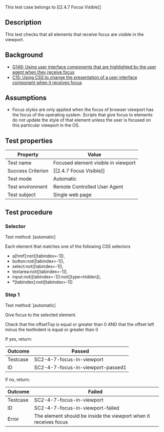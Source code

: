 This test case belongs to [[2.4.7 Focus Visible]]


## Description
This test checks that all elements that receive focus are visible in the viewport.


## Background
- [G149: Using user interface components that are highlighted by the user agent when they receive focus](http://www.w3.org/TR/2014/NOTE-WCAG20-TECHS-20140916/G149)
- [C15: Using CSS to change the presentation of a user interface component when it receives focus](http://www.w3.org/TR/2014/NOTE-WCAG20-TECHS-20140916/C15)


## Assumptions
- Focus styles are only applied when the focus of browser viewport has the focus of the operating system. Scripts that give focus to elements do not update the style of that element unless the user is focused on this particular viewport in the OS.


## Test properties
| Property          | Value
|-------------------|----
| Test name         | Focused element visible in viewport
| Success Criterion | [[2.4.7 Focus Visible]]
| Test mode         | Automatic
| Test environment  | Remote Controlled User Agent
| Test subject      | Single web page


## Test procedure

### Selector
Test method: [automatic]

Each element that matches one of the following CSS selectors
- a[href]:not([tabindex=-1]),
- button:not([tabindex=-1]),
- select:not([tabindex=-1]),
- textarea:not([tabindex=-1]),
- input:not([tabindex=-1]):not([type=hidden]),
- *[tabindex]:not([tabindex=-1])

### Step 1
Test method: [automatic]

Give focus to the selected element.

Check that the offsetTop is equal or greater than 0 AND that the offset left minus the textIndent is equal or greater than 0

If yes, return:

| Outcome  | Passed
|----------|-----
| Testcase | SC2-4-7-focus-in-viewport
| ID       | SC2-4-7-focus-in-viewport-passed1

If no, return:

| Outcome  | Failed
|----------|-----
| Testcase | SC2-4-7-focus-in-viewport
| ID       | SC2-4-7-focus-in-viewport-failed
| Error    | The element should be inside the viewport when it receives focus

